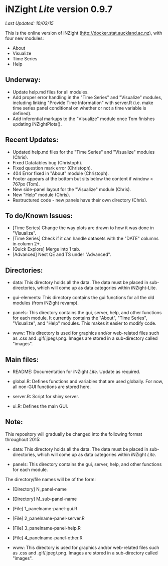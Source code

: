 iNZight *Lite* version 0.9.7
============================

*Last Updated: 10/03/15*

This is the online version of iNZight (http://docker.stat.auckland.ac.nz), with four new modules:

- About
- Visualize
- Time Series
- Help

Underway:
---------
- Update help.md files for all modules.
- Add proper error handling in the "Time Series" and "Visualize" modules, including linking "Provide Time Information" with server.R (i.e. make time series panel conditional on whether or not a time variable is defined).
- Add inferential markups to the "Visualize" module once Tom finishes updating iNZightPlots().

Recent Updates:
---------------
- Updated help.md files for the "Time Series" and "Visualize" modules (Chris).
- Fixed Datatables bug (Christoph).
- Fixed question mark error (Christoph).
- 404 Error fixed in "About" module (Christoph).
- Footer appears at the bottom but sits below the content if window $<$ 767px (Tom).
- New side-panel layout for the "Visualize" module (Chris).
- New "Help" module (Chris).
- Restructured code - new panels have their own directory (Chris).

To do/Known Issues:
-------------------
- [Time Series] Change the way plots are drawn to how it was done in "Visualize".
- [Time Series] Check if it can handle datasets with the "DATE" columns in column 2+.
- [Quick Explore] Merge into 1 tab.
- [Advanced] Nest QE and TS under "Advanced".

Directories:
------------
- data:
This directory holds all the data. The data must be placed in sub-directories, which will come up as data categories within iNZight-Lite.

- gui-elements:
This directory contains the gui functions for all the old modules (from iNZight revamp). 

- panels:
This directory contains the gui, server, help, and other functions for each module. It currently contains the "About", "Time Series", "Visualize", and "Help" modules. This makes it easier to modify code.

- www:
This directory is used for graphics and/or web-related files such as .css and .gif/.jpeg/.png. Images are stored in a sub-directory called "images".

Main files:
-----------
- README:
Documentation for iNZight *Lite*. Update as required.

- global.R:
Defines functions and variables that are used globally. For now, all non-GUI functions are stored here.

- server.R:
Script for shiny server.

- ui.R:
Defines the main GUI.

Note:
-----
This repository will gradually be changed into the following format throughout 2015:

- data:
This directory holds all the data. The data must be placed in sub-directories, which will come up as data categories within iNZight *Lite*. 

- panels:
This directory contains the gui, server, help, and other functions for each module. 

The directory/file names will be of the form:

- [Directory] N_panel-name
- [Directory] M_sub-panel-name
- [File] 1_panelname-panel-gui.R
- [File] 2_panelname-panel-server.R
- [File] 3_panelname-panel-help.R
- [File] 4_panelname-panel-other.R

- www:
This directory is used for graphics and/or web-related files such as .css and .gif/.jpeg/.png. Images are stored in a sub-directory called "images".

